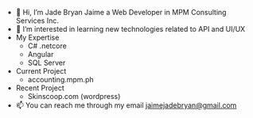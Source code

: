 - 👋 Hi, I’m Jade Bryan Jaime a Web Developer in MPM Consulting Services Inc.
- 👀 I’m interested in learning new technologies related to API and UI/UX 
- My Expertise
  - C# .netcore  
  - Angular
  - SQL Server
- Current Project
  - accounting.mpm.ph 
- Recent Project
  - Skinscoop.com (wordpress)
- 📫 You can reach me through my email jaimejadebryan@gmail.com

<!---
jadebryanjaime/jadebryanjaime is a ✨ special ✨ repository because its `README.md` (this file) appears on your GitHub profile.
You can click the Preview link to take a look at your changes.
--->
